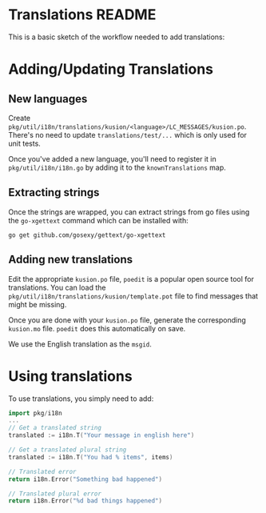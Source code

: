 # Translations README

This is a basic sketch of the workflow needed to add translations:

# Adding/Updating Translations

## New languages
Create `pkg/util/i18n/translations/kusion/<language>/LC_MESSAGES/kusion.po`. There's
no need to update `translations/test/...` which is only used for unit tests.

Once you've added a new language, you'll need to register it in
`pkg/util/i18n/i18n.go` by adding it to the `knownTranslations` map.

## Extracting strings
Once the strings are wrapped, you can extract strings from go files using
the `go-xgettext` command which can be installed with:

```console
go get github.com/gosexy/gettext/go-xgettext
```

## Adding new translations
Edit the appropriate `kusion.po` file, `poedit` is a popular open source tool
for translations. You can load the `pkg/util/i18n/translations/kusion/template.pot` file
to find messages that might be missing.

Once you are done with your `kusion.po` file, generate the corresponding `kusion.mo`
file. `poedit` does this automatically on save.

We use the English translation as the `msgid`.

# Using translations

To use translations, you simply need to add:
```go
import pkg/i18n
...
// Get a translated string
translated := i18n.T("Your message in english here")

// Get a translated plural string
translated := i18n.T("You had % items", items)

// Translated error
return i18n.Error("Something bad happened")

// Translated plural error
return i18n.Error("%d bad things happened")
```
